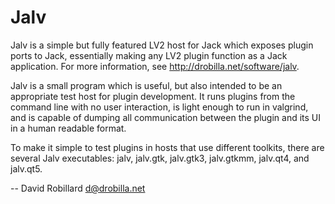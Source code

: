 Jalv
====

Jalv is a simple but fully featured LV2 host for Jack which exposes plugin
ports to Jack, essentially making any LV2 plugin function as a Jack
application.
For more information, see <http://drobilla.net/software/jalv>.

Jalv is a small program which is useful, but also intended to be an appropriate
test host for plugin development.  It runs plugins from the command line with
no user interaction, is light enough to run in valgrind, and is capable of
dumping all communication between the plugin and its UI in a human readable
format.

To make it simple to test plugins in hosts that use different toolkits, there
are several Jalv executables: jalv, jalv.gtk, jalv.gtk3, jalv.gtkmm, jalv.qt4,
and jalv.qt5.

 -- David Robillard <d@drobilla.net>
